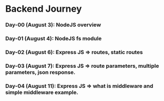 # Backend Journey

### Day-00 (August 3): NodeJS overview 
### Day-01 (August 4): NodeJS fs module  
### Day-02 (August 6): Express JS => routes, static routes
### Day-03 (August 7): Express JS => route parameters, multiple parameters, json response.
### Day-04 (August 11): Express JS => what is middleware and simple middleware example.